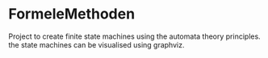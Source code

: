 # FormeleMethoden

Project to create finite state machines using the automata theory principles.
the state machines can be visualised using graphviz.
